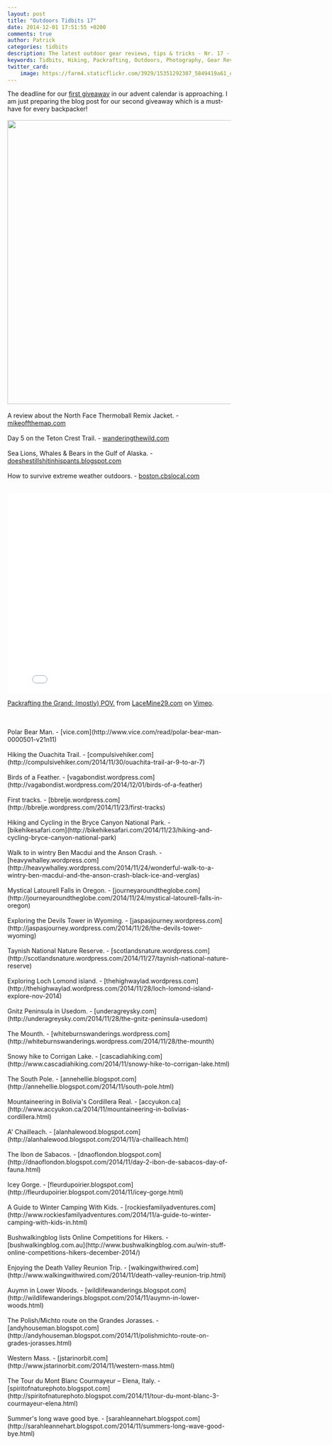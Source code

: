 ```yaml
---
layout: post
title: "Outdoors Tidbits 17"
date: 2014-12-01 17:51:55 +0200
comments: true
author: Patrick
categories: tidbits
description: The latest outdoor gear reviews, tips & tricks - Nr. 17 - #outdoorstidbits
keywords: Tidbits, Hiking, Packrafting, Outdoors, Photography, Gear Reviews
twitter_card:
    image: https://farm4.staticflickr.com/3929/15351292307_5849419a61_o.jpg
---
```

The deadline for our [first giveaway](http://hikeventures.com/advent-calendar-giveaway-1/) in our advent calendar is approaching. I am just preparing the blog post for our second giveaway which is a must-have for every backpacker!<br><br>
<a href="https://www.flickr.com/photos/90204224@N07/15351292307"><img src="https://farm4.staticflickr.com/3929/15351292307_5849419a61_o.jpg" width="640" height="640"></a><!--more-->
<br><br>
A review about the North Face Thermoball Remix Jacket. - [mikeoffthemap.com](http://mikeoffthemap.com/2014/11/26/the-north-face-thermoball-remix-jacket-review)
<br><br>
Day 5 on the Teton Crest Trail. - [wanderingthewild.com](http://wanderingthewild.com/2014/11/29/teton-crest-trail-day-5)
<br><br>
Sea Lions, Whales & Bears in the Gulf of Alaska. - [doeshestillshitinhispants.blogspot.com](http://doeshestillshitinhispants.blogspot.com/2014/11/september-3-2014-deep-sea-fishing-sea.html)
<br><br>
How to survive extreme weather outdoors. - [boston.cbslocal.com](http://boston.cbslocal.com/2014/11/29/eye-on-weather-surviving-extreme-weather-outdoors/)
<br><br>
<iframe src="//player.vimeo.com/video/112891615" width="800" height="450" frameborder="0" webkitallowfullscreen mozallowfullscreen allowfullscreen></iframe> <p><a href="http://vimeo.com/112891615">Packrafting the Grand: (mostly) POV.</a> from <a href="http://vimeo.com/user191910">LaceMine29.com</a> on <a href="https://vimeo.com">Vimeo</a>.</p><br><br>
Polar Bear Man. - [vice.com](http://www.vice.com/read/polar-bear-man-0000501-v21n11)
<br><br>
Hiking the Ouachita Trail. - [compulsivehiker.com](http://compulsivehiker.com/2014/11/30/ouachita-trail-ar-9-to-ar-7)
<br><br>
Birds of a Feather. - [vagabondist.wordpress.com](http://vagabondist.wordpress.com/2014/12/01/birds-of-a-feather)
<br><br>
First tracks. - [bbrelje.wordpress.com](http://bbrelje.wordpress.com/2014/11/23/first-tracks)
<br><br>
Hiking and Cycling in the Bryce Canyon National Park. - [bikehikesafari.com](http://bikehikesafari.com/2014/11/23/hiking-and-cycling-bryce-canyon-national-park)
<br><br>
Walk to in wintry Ben Macdui and the Anson Crash. - [heavywhalley.wordpress.com](http://heavywhalley.wordpress.com/2014/11/24/wonderful-walk-to-a-wintry-ben-macdui-and-the-anson-crash-black-ice-and-verglas)
<br><br>
Mystical Latourell Falls in Oregon. - [journeyaroundtheglobe.com](http://journeyaroundtheglobe.com/2014/11/24/mystical-latourell-falls-in-oregon) 
<br><br>
Exploring the Devils Tower in Wyoming. - [jaspasjourney.wordpress.com](http://jaspasjourney.wordpress.com/2014/11/26/the-devils-tower-wyoming)
<br><br>
Taynish National Nature Reserve. - [scotlandsnature.wordpress.com](http://scotlandsnature.wordpress.com/2014/11/27/taynish-national-nature-reserve)
<br><br>
Exploring Loch Lomond island. - [thehighwaylad.wordpress.com](http://thehighwaylad.wordpress.com/2014/11/28/loch-lomond-island-explore-nov-2014)
<br><br>
Gnitz Peninsula in Usedom. - [underagreysky.com](http://underagreysky.com/2014/11/28/the-gnitz-peninsula-usedom) 
<br><br>
The Mounth. - [whiteburnswanderings.wordpress.com](http://whiteburnswanderings.wordpress.com/2014/11/28/the-mounth)
<br><br>
Snowy hike to Corrigan Lake. - [cascadiahiking.com](http://www.cascadiahiking.com/2014/11/snowy-hike-to-corrigan-lake.html)
<br><br>
The South Pole. - [annehellie.blogspot.com](http://annehellie.blogspot.com/2014/11/south-pole.html)
<br><br>
Mountaineering in Bolivia's Cordillera Real. - [accyukon.ca](http://www.accyukon.ca/2014/11/mountaineering-in-bolivias-cordillera.html)
<br><br>
A' Chailleach. - [alanhalewood.blogspot.com](http://alanhalewood.blogspot.com/2014/11/a-chailleach.html)
<br><br>
The Ibon de Sabacos. - [dnaoflondon.blogspot.com](http://dnaoflondon.blogspot.com/2014/11/day-2-ibon-de-sabacos-day-of-fauna.html)
<br><br>
Icey Gorge. - [fleurdupoirier.blogspot.com](http://fleurdupoirier.blogspot.com/2014/11/icey-gorge.html)
<br><br>
A Guide to Winter Camping With Kids. - [rockiesfamilyadventures.com](http://www.rockiesfamilyadventures.com/2014/11/a-guide-to-winter-camping-with-kids-in.html)
<br><br>
Bushwalkingblog lists Online Competitions for Hikers. - [bushwalkingblog.com.au](http://www.bushwalkingblog.com.au/win-stuff-online-competitions-hikers-december-2014/)
<br><br>
Enjoying the Death Valley Reunion Trip. - [walkingwithwired.com](http://www.walkingwithwired.com/2014/11/death-valley-reunion-trip.html)
<br><br>
Auymn in Lower Woods. - [wildlifewanderings.blogspot.com](http://wildlifewanderings.blogspot.com/2014/11/auymn-in-lower-woods.html)
<br><br>
The Polish/Michto route on the Grandes Jorasses. - [andyhouseman.blogspot.com](http://andyhouseman.blogspot.com/2014/11/polishmichto-route-on-grades-jorasses.html)
<br><br>
Western Mass. - [jstarinorbit.com](http://www.jstarinorbit.com/2014/11/western-mass.html)
<br><br>
The Tour du Mont Blanc Courmayeur – Elena, Italy. - [spiritofnaturephoto.blogspot.com](http://spiritofnaturephoto.blogspot.com/2014/11/tour-du-mont-blanc-3-courmayeur-elena.html)
<br><br>
Summer's long wave good bye. - [sarahleannehart.blogspot.com](http://sarahleannehart.blogspot.com/2014/11/summers-long-wave-good-bye.html)
